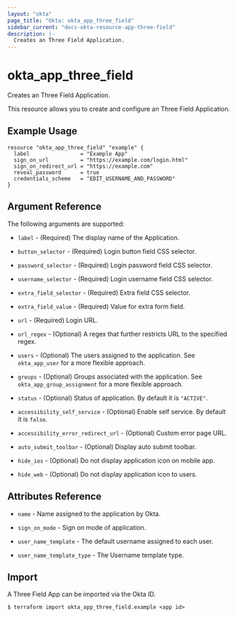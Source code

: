 ```yaml
---
layout: "okta"
page_title: "Okta: okta_app_three_field"
sidebar_current: "docs-okta-resource-app-three-field"
description: |-
  Creates an Three Field Application.
---
```


# okta_app_three_field

Creates an Three Field Application.

This resource allows you to create and configure an Three Field Application.

## Example Usage

```hcl
resource "okta_app_three_field" "example" {
  label                = "Example App"
  sign_on_url          = "https://example.com/login.html"
  sign_on_redirect_url = "https://example.com"
  reveal_password      = true
  credentials_scheme   = "EDIT_USERNAME_AND_PASSWORD"
}
```

## Argument Reference

The following arguments are supported:

* `label` - (Required)  The display name of the Application.

* `button_selector` - (Required) Login button field CSS selector.

* `password_selector` - (Required) Login password field CSS selector.

* `username_selector` - (Required) Login username field CSS selector.

* `extra_field_selector` - (Required) Extra field CSS selector.

* `extra_field_value` - (Required) Value for extra form field.

* `url` - (Required) Login URL.

* `url_regex` - (Optional) A regex that further restricts URL to the specified regex.

* `users` - (Optional) The users assigned to the application. See `okta_app_user` for a more flexible approach.

* `groups` - (Optional) Groups associated with the application. See `okta_app_group_assignment` for a more flexible approach.

* `status` - (Optional) Status of application. By default it is `"ACTIVE"`.

* `accessibility_self_service` - (Optional) Enable self service. By default it is `false`.

* `accessibility_error_redirect_url` - (Optional) Custom error page URL.

* `auto_submit_toolbar` - (Optional) Display auto submit toolbar.

* `hide_ios` - (Optional) Do not display application icon on mobile app.

* `hide_web` - (Optional) Do not display application icon to users.

## Attributes Reference

* `name` - Name assigned to the application by Okta.

* `sign_on_mode` - Sign on mode of application.

* `user_name_template` - The default username assigned to each user.

* `user_name_template_type` - The Username template type.

## Import

A Three Field App can be imported via the Okta ID.

```
$ terraform import okta_app_three_field.example <app id>
```
